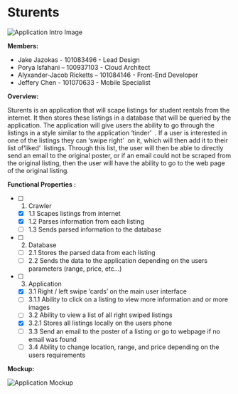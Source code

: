# Sturents

![Application Intro Image](https://cdn.discordapp.com/attachments/666029470913789979/668600426874011698/unknown.png)

**Members:**  
- Jake Jazokas - 101083496 - Lead Design 
- Porya Isfahani – 100937103 - Cloud Architect  
- Alyxander-Jacob Ricketts – 101084146 - Front-End Developer 
- Jeffery Chen - 101070633 - Mobile Specialist 

**Overview:**

Sturents is an application that will scape listings for student rentals from the internet. It then stores these listings in a database that will be queried by the application. The application will give users the ability to go through the listings in a style similar to the application ​‘tinder’ ​ . If a user is interested in one of the listings they can ​‘swipe right’ ​ on it, which will then add it to their list of ​‘liked’ ​ listings. Through this list, the user will then be able to directly send an email to the original poster, or if an email could not be scraped from the original listing, then the user will have the ability to go to the web page of the original listing. 

**Functional Properties :** 
- [ ] 1. Crawler  
  - [x] 1.1 Scapes listings from internet   
  - [x] 1.2 Parses information from each listing  
  - [ ] 1.3 Sends parsed information to the database 
 
- [ ] 2. Database  
  - [ ] 2.1 Stores the parsed data from each listing  
  - [ ] 2.2 Sends the data to the application depending on the users parameters (range, price, etc...) 
 
- [ ] 3. Application  
  - [x] 3.1 Right / left swipe ‘cards’ on the main user interface    
  - [ ] 3.1.1 Ability to click on a listing to view more information and or more images   
  - [ ] 3.2 Ability to view a list of all right swiped listings    
  - [x] 3.2.1 Stores all listings locally on the users phone  
  - [ ] 3.3 Send an email to the poster of a listing or go to webpage if no email was found  
  - [ ] 3.4 Ability to change location, range, and price depending on the users requirements
  
 **Mockup:**

![Application Mockup](https://cdn.discordapp.com/attachments/666029470913789979/668593089602125864/sturents.png)
